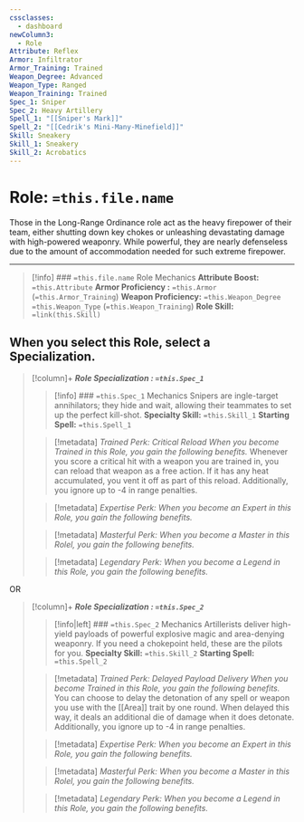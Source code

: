 ```yaml
---
cssclasses:
  - dashboard
newColumn3:
  - Role
Attribute: Reflex
Armor: Infiltrator
Armor_Training: Trained
Weapon_Degree: Advanced
Weapon_Type: Ranged
Weapon_Training: Trained
Spec_1: Sniper
Spec_2: Heavy Artillery
Spell_1: "[[Sniper's Mark]]"
Spell_2: "[[Cedrik's Mini-Many-Minefield]]"
Skill: Sneakery
Skill_1: Sneakery
Skill_2: Acrobatics
---
```

# Role: `=this.file.name`
Those in the Long-Range Ordinance role act as the heavy firepower of their team, either shutting down key chokes or unleashing devastating damage with high-powered weaponry. While powerful, they are nearly defenseless due to the amount of accommodation needed for such extreme firepower.
- - -
>[!info] ### `=this.file.name` Role Mechanics
> **Attribute Boost:** `=this.Attribute`
> **Armor Proficiency :** `=this.Armor` (`=this.Armor_Training`)
> **Weapon Proficiency:** `=this.Weapon_Degree` `=this.Weapon_Type` (`=this.Weapon_Training`)
> **Role Skill:** `=link(this.Skill)`

## When you select  this Role,  select  a  Specialization. 
>[!column]+ ***Role Specialization : `=this.Spec_1`*** 
>>[!info] ### `=this.Spec_1` Mechanics
> Snipers are ingle-target annihilators; they hide and wait, allowing their teammates to set up the perfect kill-shot.
> **Specialty Skill:** `=this.Skill_1`
> **Starting Spell:** `=this.Spell_1`
> 
>> [!metadata] *Trained Perk: Critical Reload*
>> *When you become Trained in this Role, you gain the following benefits.*
>> Whenever you score a critical hit with a weapon you are trained in, you can reload that weapon as a free action. If it has any heat accumulated, you vent it off as part of this reload. Additionally, you ignore up to -4 in range penalties.
>
>> [!metadata] *Expertise Perk:*
>> *When you become an Expert in this Role, you gain the following benefits.*
>
>> [!metadata] *Masterful Perk:*
>>*When you become a Master in this Rolel, you gain the following benefits.*
>
>> [!metadata] *Legendary Perk:*
>>*When you become a Legend in this Role, you gain the following benefits.*

OR

>[!column]+ ***Role Specialization : `=this.Spec_2`*** 
>>[!info|left] ### `=this.Spec_2` Mechanics
>Artillerists deliver high-yield payloads of powerful explosive magic and area-denying weaponry. If you need a chokepoint held, these are the pilots for you.
> **Specialty Skill:** `=this.Skill_2`
> **Starting Spell:** `=this.Spell_2`
> 
>> [!metadata] *Trained Perk: Delayed Payload Delivery*
>> *When you become Trained in this Role, you gain the following benefits.*
>> You can choose to delay the detonation of any spell or weapon you use with the [[Area]] trait by one round. When delayed this way, it deals an additional die of damage when it does detonate. Additionally, you ignore up to -4 in range penalties.
>
>> [!metadata] *Expertise Perk:*
>> *When you become an Expert in this Role, you gain the following benefits.*
>
>> [!metadata] *Masterful Perk:*
>>*When you become a Master in this Rolel, you gain the following benefits.*
>
>> [!metadata] *Legendary Perk:*
>>*When you become a Legend in this Role, you gain the following benefits.*